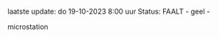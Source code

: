 laatste update: 
do 19-10-2023  8:00   uur 
Status: FAALT - geel - 
<div class="service Y">microstation</div>